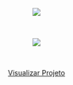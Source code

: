 <p align="center">
  <img src="https://user-images.githubusercontent.com/88943961/168207573-366aea90-464f-4e78-a31f-cf88051f925c.png" />
</p>
<br>

 <p align="center">
  <img src="https://user-images.githubusercontent.com/88943961/169456626-80328641-75e9-48dd-9a05-889d9a6cd830.png"/>
</p>
<br>

<p align="center">
<a href="https://grid-ecommerce-arvore.vercel.app/">Visualizar Projeto</a>
  </p>